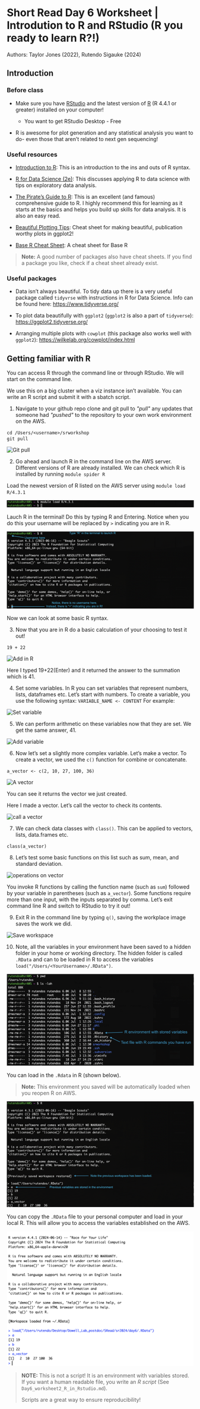 # Short Read Day 6 Worksheet | Introdution to R and RStudio (R you ready to learn R?!)

Authors: Taylor Jones (2022), Rutendo Sigauke (2024)

## Introduction

### Before class

- Make sure you have [RStudio](https://www.rstudio.com/products/rstudio/download/) and the latest version of [R](https://cran.rstudio.com/) (R 4.4.1 or greater) installed on your computer!

	- You want to get RStudio Desktop - Free

- R is awesome for plot generation and any statistical analysis you want to do- even those that aren’t related to next gen sequencing!

### Useful resources

- [Introduction to R](https://cran.r-project.org/doc/manuals/r-release/R-intro.pdf): This is an introduction to the ins and outs of R syntax.

- [R for Data Science (2e)](https://r4ds.hadley.nz/): This discusses applying R to data science with tips on exploratory data analysis.

- [The Pirate’s Guide to R](https://bookdown.org/ndphillips/YaRrr/): This is an excellent (and famous) comprehensive guide to R. I highly recommend this for learning as it starts at the basics and helps you build up skills for data analysis. It is also an easy read.

- [Beautiful Plotting Tips](http://zevross.com/blog/2014/08/04/beautiful-plotting-in-r-a-ggplot2-cheatsheet-3/): Cheat sheet for making beautiful, publication worthy plots in ggplot2!

- [Base R Cheat Sheet](https://iqss.github.io/dss-workshops/R/Rintro/base-r-cheat-sheet.pdf): A cheat sheet for Base R 

> **Note:** A good number of packages also  have cheat sheets. If you find a package you like, check if a cheat sheet already exist.


### Useful packages

- Data isn’t always beautiful. To tidy data up there is a very useful package called `tidyvrse` with instructions in R for Data Science. Info can be found here: https://www.tidyverse.org/

- To plot data beautifully with `ggplot2` (`ggplot2` is also a part of `tidyverse`): https://ggplot2.tidyverse.org/

- Arranging multiple plots with `cowplot` (this package also works well with `ggplot2`): https://wilkelab.org/cowplot/index.html

## Getting familiar with R

You can access R through the command line or through RStudio. We will start on the command line. 

We use this on a big cluster when a viz instance isn’t available. You can write an R script and submit it with a sbatch script. 

1. Navigate to your github repo clone and git pull to _"pull"_ any updates that someone had _"pushed"_ to the repository to your own work environment on the AWS.

```
cd /Users/<username>/srworkshop
git pull
```

![Git pull](images/ws2_git_pull.png)

2. Go ahead and launch R in the command line on the AWS server. Different versions of R are already installed. We can check which R is installed by running `module spider R`

Load the newest version of R listed on the AWS server using `module load R/4.3.1`

![Module load](images/module_load_R.png)

Lauch R in the terminal! Do this by typing R and Entering. Notice when you do this your username will be replaced by `>` indicating you are in R.

![Launch R](images/launch_r.png)

Now we can look at some basic R syntax.

3. Now that you are in R do a basic calculation of your choosing to test it out!

```
19 + 22
```

![Add in R](images/adding_in_R.png)

Here I typed 19+22(Enter) and it returned the answer to the summation which is 41.

4.  Set some variables. In R you can set variables that represent numbers, lists, dataframes etc. Let’s start
with numbers. To create a variable, you use the following syntax: `VARIABLE_NAME <- CONTENT` For example:

![Set variable](images/set_variables_R.png)

5. We can perform arithmetic on these variables now that they are set. We get the same answer, 41.

![Add variable](images/add_numeric_variables_R.png)

6. Now let’s set a slightly more complex variable. Let’s make a vector. To create a vector, we used the `c()` function for combine or concatenate. 

```
a_vector <- c(2, 10, 27, 100, 36)
```

![A vector](images/create_cvector.png)

You can see it returns the vector we just created.

Here I made a vector. Let’s call the vector to check its contents.

![call a vector](images/call_a_vector.png)

7. We can check data classes with `class()`. This can be applied to vectors, lists, data.frames etc.

```
class(a_vector)
```

8. Let’s test some basic functions on this list such as sum, mean, and standard deviation.

![operations on vector](images/operations_on_vector.png)

You invoke R functions by calling the function name (such as `sum`) followed by your variable in parentheses (such as `a_vector`). Some functions require more than one input, with the inputs separated by comma. Let’s exit command line R and switch to RStudio to try it out!

9. Exit R in the command line by typing `q()`, saving the workplace image saves the work we did.

![Save workspace](images/save_workspace.png)

10. Note, all the variables in your environment have been saved to a hidden folder in your home or working directory. The hidden folder is called `.RData` and can to be loaded in R to access the variables `load("/Users/<YourUsername>/.RData")`. 

![Home files](images/user_home.png)

You can load in the `.Rdata` in R (shown below).

> **Note:** This environment you saved will be automatically loaded when you reopen R on AWS.

![Load R data](images/load_Rdata.png)

You can copy the `.RData` file to your personal computer and load in your local R. This will allow you to access the variables established on the AWS.

![Load R data local](images/load_RData_local.png)

> **NOTE:** This is not a script! It is an environment with variables stored. If you want a human readable file, you write an *R script* (See `Day6_worksheet2_R_in_Rstudio.md`).
>
> Scripts are a great way to ensure reproducibility!


